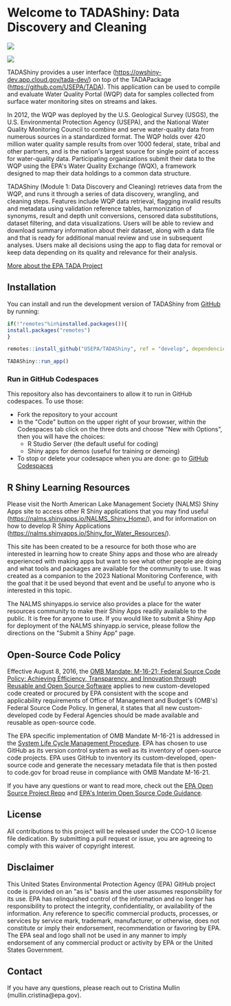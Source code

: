 # Welcome to TADAShiny: Data Discovery and Cleaning

[![](https://img.shields.io/badge/lifecycle-experimental-orange.svg)](https://lifecycle.r-lib.org/articles/stages.html#experimental)

[![](https://github.com/USEPA/TADAShiny/actions/workflows/R-CMD-check.yaml/badge.svg)](https://github.com/USEPA/TADAShiny/actions/workflows/R-CMD-check.yaml)

TADAShiny provides a user interface (<https://owshiny-dev.app.cloud.gov/tada-dev/>) on top of the TADAPackage (<https://github.com/USEPA/TADA>). This application can be used to compile and evaluate Water Quality Portal (WQP) data for samples collected from surface water monitoring sites on streams and lakes.

In 2012, the WQP was deployed by the U.S. Geological Survey (USGS), the U.S. Environmental Protection Agency (USEPA), and the National Water Quality Monitoring Council to combine and serve water-quality data from numerous sources in a standardized format. The WQP holds over 420 million water quality sample results from over 1000 federal, state, tribal and other partners, and is the nation's largest source for single point of access for water-quality data. Participating organizations submit their data to the WQP using the EPA's Water Quality Exchange (WQX), a framework designed to map their data holdings to a common data structure.

TADAShiny (Module 1: Data Discovery and Cleaning) retrieves data from the WQP, and runs it through a series of data discovery, wrangling, and cleaning steps. Features include WQP data retrieval, flagging invalid results and metadata using validation reference tables, harmonization of synonyms, result and depth unit conversions, censored data substitutions, dataset filtering, and data visualizations. Users will be able to review and download summary information about their dataset, along with a data file and that is ready for additional manual review and use in subsequent analyses. Users make all decisions using the app to flag data for removal or keep data depending on its quality and relevance for their analysis.

[More about the EPA TADA Project](https://www.epa.gov/waterdata/TADA)

## Installation

You can install and run the development version of TADAShiny from [GitHub](https://github.com/USEPA/TADAShiny) by running:

``` r
if(!"remotes"%in%installed.packages()){
install.packages("remotes")
}

remotes::install_github("USEPA/TADAShiny", ref = "develop", dependencies = TRUE)

TADAShiny::run_app()
```

### Run in GitHub Codespaces
This repository also has devcontainers to allow it to run in GitHub codespaces. To use those:
- Fork the repository to your account
- In the "Code" button on the upper right of your browser, within the Codespaces tab click on the three dots and choose "New with Options", then you will have the choices:
    - R Studio Server (the default useful for coding)
    - Shiny apps for demos (useful for training or demoing)
- To stop or delete your codesapce when you are done: go to [GitHub Codespaces](https://github.com/codespaces)

## R Shiny Learning Resources

Please visit the North American Lake Management Society (NALMS) Shiny Apps site to access other R Shiny applications that you may find useful (https://nalms.shinyapps.io/NALMS_Shiny_Home/), and for information on how to develop R Shiny Applications (https://nalms.shinyapps.io/Shiny_for_Water_Resources/). 

This site has been created to be a resource for both those who are interested in learning how to create Shiny apps and those who are already experienced with making apps but want to see what other people are doing and what tools and packages are available for the community to use. It was created as a companion to the 2023 National Monitoring Conference, with the goal that it be used beyond that event and be useful to anyone who is interested in this topic.

The NALMS shinyapps.io service also provides a place for the water resources community to make their Shiny Apps readily available to the public. It is free for anyone to use. If you would like to submit a Shiny App for deployment of the NALMS shinyapp.io service, please follow the directions on the "Submit a Shiny App" page.

## Open-Source Code Policy

Effective August 8, 2016, the [OMB Mandate: M-16-21; Federal Source Code Policy: Achieving Efficiency, Transparency, and Innovation through Reusable and Open Source Software](https://obamawhitehouse.archives.gov/sites/default/files/omb/memoranda/2016/m_16_21.pdf) applies to new custom-developed code created or procured by EPA consistent with the scope and applicability requirements of Office of Management and Budget's (OMB's) Federal Source Code Policy. In general, it states that all new custom-developed code by Federal Agencies should be made available and reusable as open-source code.

The EPA specific implementation of OMB Mandate M-16-21 is addressed in the [System Life Cycle Management Procedure](https://www.epa.gov/irmpoli8/policy-procedures-and-guidance-system-life-cycle-management-slcm). EPA has chosen to use GitHub as its version control system as well as its inventory of open-source code projects. EPA uses GitHub to inventory its custom-developed, open-source code and generate the necessary metadata file that is then posted to code.gov for broad reuse in compliance with OMB Mandate M-16-21.

If you have any questions or want to read more, check out the [EPA Open Source Project Repo](https://github.com/USEPA/open-source-projects) and [EPA's Interim Open Source Code Guidance](https://www.epa.gov/developers/open-source-software-and-epa-code-repository-requirements).

## License

All contributions to this project will be released under the CCO-1.0 license file dedication. By submitting a pull request or issue, you are agreeing to comply with this waiver of copyright interest.

## Disclaimer

This United States Environmental Protection Agency (EPA) GitHub project code is provided on an "as is" basis and the user assumes responsibility for its use. EPA has relinquished control of the information and no longer has responsibility to protect the integrity, confidentiality, or availability of the information. Any reference to specific commercial products, processes, or services by service mark, trademark, manufacturer, or otherwise, does not constitute or imply their endorsement, recommendation or favoring by EPA. The EPA seal and logo shall not be used in any manner to imply endorsement of any commercial product or activity by EPA or the United States Government.

## Contact

If you have any questions, please reach out to Cristina Mullin (mullin.cristina\@epa.gov).

